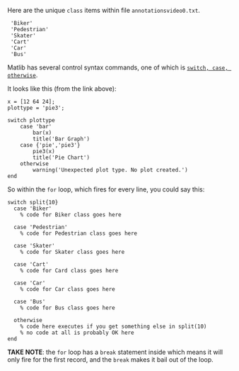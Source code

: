 Here are the unique `class` items within file `annotationsvideo0.txt`.

```
 'Biker'
 'Pedestrian'
 'Skater'
 'Cart'
 'Car'
 'Bus'
```

Matlib has several control syntax commands, one of which is [`switch, case, otherwise`](https://www.mathworks.com/help/matlab/ref/switch.html).

It looks like this (from the link above):

```
x = [12 64 24];
plottype = 'pie3';

switch plottype
    case 'bar'
        bar(x)
        title('Bar Graph')
    case {'pie','pie3'}
        pie3(x)
        title('Pie Chart')
    otherwise
        warning('Unexpected plot type. No plot created.')
end
```

So within the `for` loop, which fires for every line, you could say this:

```
switch split{10}
  case 'Biker'
    % code for Biker class goes here

  case 'Pedestrian'
    % code for Pedestrian class goes here

  case 'Skater'
    % code for Skater class goes here

  case 'Cart'
    % code for Card class goes here

  case 'Car'
    % code for Car class goes here

  case 'Bus'
    % code for Bus class goes here

  otherwise
    % code here executes if you get something else in split(10)
    % no code at all is probably OK here
end
```

**TAKE NOTE**: the `for` loop has a `break` statement inside which means it will only fire for the first record, and the `break` makes it bail out of the loop.
